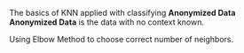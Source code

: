 The basics of KNN applied with classifying **Anonymized Data**   
**Anonymized Data** is the data with no context known.  

Using Elbow Method to choose correct number of neighbors.  
